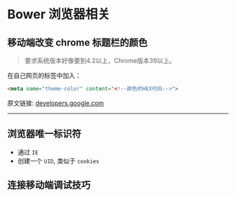 # Bower 浏览器相关



## 移动端改变 chrome 标题栏的颜色

> 要求系统版本好像要到4.2以上，Chrome版本39以上。

在自己网页的<head></head>标签中加入：

```html
<meta name="theme-color" content="<!--颜色的HEX代码-->">
```

原文链接: [developers.google.com][1]



---

[1]: https://developers.google.com/web/updates/2014/11/Support-for-theme-color-in-Chrome-39-for-Android?hl=en



## 浏览器唯一标识符

+ 通过 `IE`
+ 创建一个 `UID`, 类似于 `cookies`



## 连接移动端调试技巧

